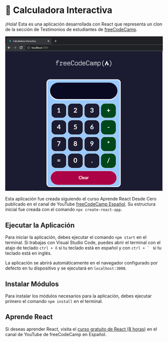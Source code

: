 # 📌 Calculadora Interactiva

¡Hola! Esta es una aplicación desarrollada con React que representa un clon de la sección de Testimonios de estudiantes de [freeCodeCamp](https://www.freecodecamp.org/espanol/).

<p align="center">
    <a href="https://github.com/Jonatandb/proyectos-curso-react-freecodecamp-03-2022/tree/master/03-calculadora">
        <img src="Calculadora_Screenshot.png" alt="Calculadora Interactiva"/>
    </a>
</p>

Esta aplicación fue creada siguiendo el curso Aprende React Desde Cero publicado en el canal de YouTube [freeCodeCamp Español](https://www.youtube.com/freecodecampespanol). Su estructura inicial fue creada con el comando `npx create-react-app`.

## Ejecutar la Aplicación

Para iniciar la aplicación, debes ejecutar el comando `npm start` en el terminal. Si trabajas con Visual Studio Code, puedes abrir el terminal con el atajo de teclado `ctrl + ñ` si tu teclado está en español y con `` ctrl + `  `` si tu teclado está en inglés.

La aplicación se abrirá automáticamente en el navegador configurado por defecto en tu dispositivo y se ejecutará en `localhost:3000`.

## Instalar Módulos

Para instalar los módulos necesarios para la aplicación, debes ejecutar primero el comando `npm install` en el terminal.

## Aprende React

Si deseas aprender React, visita el [curso gratuito de React (8 horas)](https://www.youtube.com/watch?v=6Jfk8ic3KVk) en el canal de YouTube de freeCodeCamp en Español.
